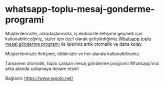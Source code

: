 # whatsapp-toplu-mesaj-gonderme-programi
Müşterilerinizle, arkadaşlarınızla, iş ekibinizle iletişime geçmek için kullanabileceğiniz, sizler için özel olarak geliştirdiğimiz <a href="https://www.wpoto.net/">Whatsapp toplu mesaj gönderme programı</a> ile işleriniz artık otomatik ve daha kolay.

Müşterilerinizle iletişime, ekibinizle ve her alanda kullanabilirsiniz.

Tamamen otomatik, toplu çalışan mesaj gönderme programı
Whatsapp'ınız arka planda çalışmaya devam etsin!

Bağlantı: https://www.wpoto.net/



